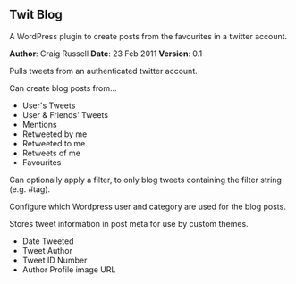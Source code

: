 Twit Blog
--------------------------------------------------------------------------------

A WordPress plugin to create posts from the favourites in a twitter account.

**Author**: Craig Russell
**Date**: 23 Feb 2011 
**Version**: 0.1

Pulls tweets from an authenticated twitter account.

Can create blog posts from...
* User's Tweets
* User & Friends' Tweets
* Mentions
* Retweeted by me
* Retweeted to me
* Retweets of me
* Favourites

Can optionally apply a filter, to only blog tweets containing the filter string (e.g. #tag).

Configure which Wordpress user and category are used for the blog posts.

Stores tweet information in post meta for use by custom themes.
* Date Tweeted
* Tweet Author
* Tweet ID Number
* Author Profile image URL


